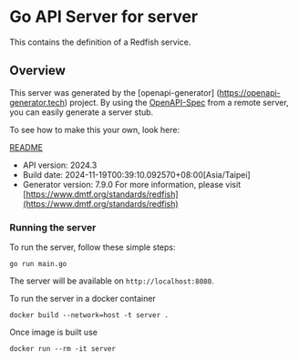 # Go API Server for server

This contains the definition of a Redfish service.

## Overview
This server was generated by the [openapi-generator]
(https://openapi-generator.tech) project.
By using the [OpenAPI-Spec](https://github.com/OAI/OpenAPI-Specification) from a remote server, you can easily generate a server stub.

To see how to make this your own, look here:

[README](https://openapi-generator.tech)

- API version: 2024.3
- Build date: 2024-11-19T00:39:10.092570+08:00[Asia/Taipei]
- Generator version: 7.9.0
For more information, please visit [https://www.dmtf.org/standards/redfish](https://www.dmtf.org/standards/redfish)


### Running the server
To run the server, follow these simple steps:

```
go run main.go
```

The server will be available on `http://localhost:8080`.

To run the server in a docker container
```
docker build --network=host -t server .
```

Once image is built use
```
docker run --rm -it server
```
